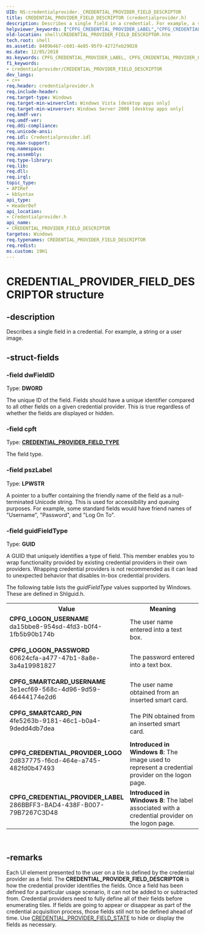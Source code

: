 ```yaml
---
UID: NS:credentialprovider._CREDENTIAL_PROVIDER_FIELD_DESCRIPTOR
title: CREDENTIAL_PROVIDER_FIELD_DESCRIPTOR (credentialprovider.h)
description: Describes a single field in a credential. For example, a string or a user image.
helpviewer_keywords: ["CPFG_CREDENTIAL_PROVIDER_LABEL","CPFG_CREDENTIAL_PROVIDER_LOGO","CPFG_LOGON_PASSWORD","CPFG_LOGON_USERNAME","CPFG_SMARTCARD_PIN","CPFG_SMARTCARD_USERNAME","CREDENTIAL_PROVIDER_FIELD_DESCRIPTOR","CREDENTIAL_PROVIDER_FIELD_DESCRIPTOR structure [Windows Shell]","_shell_CREDENTIAL_PROVIDER_FIELD_DESCRIPTOR","credentialprovider/CREDENTIAL_PROVIDER_FIELD_DESCRIPTOR","shell.CREDENTIAL_PROVIDER_FIELD_DESCRIPTOR"]
old-location: shell\CREDENTIAL_PROVIDER_FIELD_DESCRIPTOR.htm
tech.root: shell
ms.assetid: 8409b4b7-c601-4e85-95f9-4272feb29028
ms.date: 12/05/2018
ms.keywords: CPFG_CREDENTIAL_PROVIDER_LABEL, CPFG_CREDENTIAL_PROVIDER_LOGO, CPFG_LOGON_PASSWORD, CPFG_LOGON_USERNAME, CPFG_SMARTCARD_PIN, CPFG_SMARTCARD_USERNAME, CREDENTIAL_PROVIDER_FIELD_DESCRIPTOR, CREDENTIAL_PROVIDER_FIELD_DESCRIPTOR structure [Windows Shell], _shell_CREDENTIAL_PROVIDER_FIELD_DESCRIPTOR, credentialprovider/CREDENTIAL_PROVIDER_FIELD_DESCRIPTOR, shell.CREDENTIAL_PROVIDER_FIELD_DESCRIPTOR
f1_keywords:
- credentialprovider/CREDENTIAL_PROVIDER_FIELD_DESCRIPTOR
dev_langs:
- c++
req.header: credentialprovider.h
req.include-header: 
req.target-type: Windows
req.target-min-winverclnt: Windows Vista [desktop apps only]
req.target-min-winversvr: Windows Server 2008 [desktop apps only]
req.kmdf-ver: 
req.umdf-ver: 
req.ddi-compliance: 
req.unicode-ansi: 
req.idl: Credentialprovider.idl
req.max-support: 
req.namespace: 
req.assembly: 
req.type-library: 
req.lib: 
req.dll: 
req.irql: 
topic_type:
- APIRef
- kbSyntax
api_type:
- HeaderDef
api_location:
- Credentialprovider.h
api_name:
- CREDENTIAL_PROVIDER_FIELD_DESCRIPTOR
targetos: Windows
req.typenames: CREDENTIAL_PROVIDER_FIELD_DESCRIPTOR
req.redist: 
ms.custom: 19H1
---
```


# CREDENTIAL_PROVIDER_FIELD_DESCRIPTOR structure


## -description


Describes a single field in a credential. For example, a string or a user image.


## -struct-fields




### -field dwFieldID

Type: <b>DWORD</b>

The unique ID of the field. Fields should have a unique identifier compared to all other fields on a given credential provider. This is true regardless of whether the fields are displayed or hidden.


### -field cpft

Type: <b><a href="/windows/win32/api/credentialprovider/ne-credentialprovider-credential_provider_field_type">CREDENTIAL_PROVIDER_FIELD_TYPE</a></b>

The field type.


### -field pszLabel

Type: <b>LPWSTR</b>

A pointer to a buffer containing the friendly name of the field as a null-terminated Unicode string. This is used for accessibility and queuing purposes. For example, some standard fields would have friend names of "Username", "Password", and "Log On To".


### -field guidFieldType

Type: <b>GUID</b>

A GUID that uniquely identifies a type of field. This member enables you to wrap functionality provided by existing credential providers in their own providers. Wrapping credential providers is not recommended as it can lead to unexpected behavior that disables in-box credential providers.

The following table lists the <i>guidFieldType</i> values supported by Windows. These are defined in Shlguid.h. 

<table>
<tr>
<th>Value</th>
<th>Meaning</th>
</tr>
<tr>
<td width="40%"><a id="CPFG_LOGON_USERNAME"></a><a id="cpfg_logon_username"></a><dl>
<dt><b>CPFG_LOGON_USERNAME</b></dt>
<dt>da15bbe8-954sd-4fd3-b0f4-1fb5b90b174b</dt>
</dl>
</td>
<td width="60%">
The user name entered into a text box.

</td>
</tr>
<tr>
<td width="40%"><a id="CPFG_LOGON_PASSWORD"></a><a id="cpfg_logon_password"></a><dl>
<dt><b>CPFG_LOGON_PASSWORD</b></dt>
<dt>60624cfa-a477-47b1-8a8e-3a4a19981827</dt>
</dl>
</td>
<td width="60%">
The password entered into a text box.

</td>
</tr>
<tr>
<td width="40%"><a id="CPFG_SMARTCARD_USERNAME"></a><a id="cpfg_smartcard_username"></a><dl>
<dt><b>CPFG_SMARTCARD_USERNAME</b></dt>
<dt>3e1ecf69-568c-4d96-9d59-46444174e2d6</dt>
</dl>
</td>
<td width="60%">
The user name obtained from an inserted smart card.

</td>
</tr>
<tr>
<td width="40%"><a id="CPFG_SMARTCARD_PIN"></a><a id="cpfg_smartcard_pin"></a><dl>
<dt><b>CPFG_SMARTCARD_PIN</b></dt>
<dt>4fe5263b-9181-46c1-b0a4-9dedd4db7dea</dt>
</dl>
</td>
<td width="60%">
The PIN obtained from an inserted smart card.

</td>
</tr>
<tr>
<td width="40%"><a id="CPFG_CREDENTIAL_PROVIDER_LOGO"></a><a id="cpfg_credential_provider_logo"></a><dl>
<dt><b>CPFG_CREDENTIAL_PROVIDER_LOGO</b></dt>
<dt>2d837775-f6cd-464e-a745-482fd0b47493</dt>
</dl>
</td>
<td width="60%">
<b>Introduced in Windows 8</b>: The image used to represent a credential provider on the logon page.

</td>
</tr>
<tr>
<td width="40%"><a id="CPFG_CREDENTIAL_PROVIDER_LABEL"></a><a id="cpfg_credential_provider_label"></a><dl>
<dt><b>CPFG_CREDENTIAL_PROVIDER_LABEL</b></dt>
<dt>286BBFF3-BAD4-438F-B007-79B7267C3D48</dt>
</dl>
</td>
<td width="60%">
<b>Introduced in Windows 8</b>: The label associated with a credential provider on the logon page.

</td>
</tr>
</table>
 


## -remarks



Each UI element presented to the user on a tile is defined by the credential provider as a field. The <b>CREDENTIAL_PROVIDER_FIELD_DESCRIPTOR</b> is how the credential provider identifies the fields. Once a field has been defined for a particular usage scenario, it can not be added to or subtracted from. Credential providers need to fully define all of their fields before enumerating tiles. If fields are going to appear or disappear as part of the credential acquisition process, those fields still not to be defined ahead of time. Use <a href="/windows/win32/api/credentialprovider/ne-credentialprovider-credential_provider_field_state">CREDENTIAL_PROVIDER_FIELD_STATE</a> to hide or display the fields as necessary.



